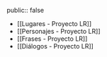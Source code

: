 public:: false

- [[Lugares - Proyecto LR]]
- [[Personajes - Proyecto LR]]
- [[Frases - Proyecto LR]]
- [[Diálogos - Proyecto LR]]